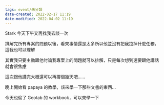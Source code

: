 ```yaml
---
tags: event/未分類
date-created: 2022-02-17 11:19
date-modified: 2022-04-02 11:19
---
```


Stark 今天下午又再找我去談一次

排解完所有專案的問題以後，看來事情還是太多所以他並沒有把我拉掉什麼任務，這我也可以理解

其實我只要主動跟他討論我專案上的問題就可以排解，只是每次想到還要跟他講話就會很焦慮

這次跟他講完大概還可以再撐個幾天吧……

晚上開始看 papaya 的教學，該來學一下那些文書的東西…

今天也偷了 Geotab 的 workbook，可以來學一下

